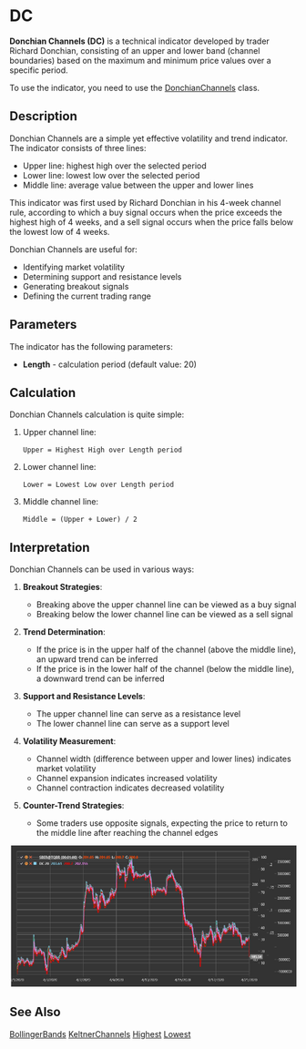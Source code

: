 # DC

**Donchian Channels (DC)** is a technical indicator developed by trader Richard Donchian, consisting of an upper and lower band (channel boundaries) based on the maximum and minimum price values over a specific period.

To use the indicator, you need to use the [DonchianChannels](xref:StockSharp.Algo.Indicators.DonchianChannels) class.

## Description

Donchian Channels are a simple yet effective volatility and trend indicator. The indicator consists of three lines:
- Upper line: highest high over the selected period
- Lower line: lowest low over the selected period
- Middle line: average value between the upper and lower lines

This indicator was first used by Richard Donchian in his 4-week channel rule, according to which a buy signal occurs when the price exceeds the highest high of 4 weeks, and a sell signal occurs when the price falls below the lowest low of 4 weeks.

Donchian Channels are useful for:
- Identifying market volatility
- Determining support and resistance levels
- Generating breakout signals
- Defining the current trading range

## Parameters

The indicator has the following parameters:
- **Length** - calculation period (default value: 20)

## Calculation

Donchian Channels calculation is quite simple:

1. Upper channel line:
   ```
   Upper = Highest High over Length period
   ```

2. Lower channel line:
   ```
   Lower = Lowest Low over Length period
   ```

3. Middle channel line:
   ```
   Middle = (Upper + Lower) / 2
   ```

## Interpretation

Donchian Channels can be used in various ways:

1. **Breakout Strategies**:
   - Breaking above the upper channel line can be viewed as a buy signal
   - Breaking below the lower channel line can be viewed as a sell signal

2. **Trend Determination**:
   - If the price is in the upper half of the channel (above the middle line), an upward trend can be inferred
   - If the price is in the lower half of the channel (below the middle line), a downward trend can be inferred

3. **Support and Resistance Levels**:
   - The upper channel line can serve as a resistance level
   - The lower channel line can serve as a support level

4. **Volatility Measurement**:
   - Channel width (difference between upper and lower lines) indicates market volatility
   - Channel expansion indicates increased volatility
   - Channel contraction indicates decreased volatility

5. **Counter-Trend Strategies**:
   - Some traders use opposite signals, expecting the price to return to the middle line after reaching the channel edges

![indicator_donchian_channels](../../../../images/indicator_donchian_channels.png)

## See Also

[BollingerBands](bollinger_bands.md)
[KeltnerChannels](keltner_channels.md)
[Highest](highest.md)
[Lowest](lowest.md)